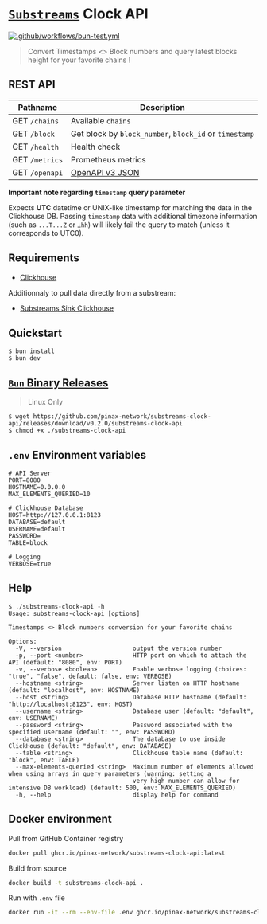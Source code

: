 # [`Substreams`](https://substreams.streamingfast.io/) Clock API

[![.github/workflows/bun-test.yml](https://github.com/pinax-network/substreams-clock-api/actions/workflows/bun-test.yml/badge.svg)](https://github.com/pinax-network/substreams-clock-api/actions/workflows/bun-test.yml)

> Convert Timestamps <> Block numbers and query latest blocks height for your favorite chains !

## REST API

| Pathname                                  | Description           |
|-------------------------------------------|-----------------------|
| GET `/chains`                             | Available `chains`
| GET `/block`                              | Get block by `block_number`, `block_id` or `timestamp`
| GET `/health`                             | Health check
| GET `/metrics`                            | Prometheus metrics
| GET `/openapi`                            | [OpenAPI v3 JSON](https://spec.openapis.org/oas/v3.0.0)

**Important note regarding `timestamp` query parameter**

Expects **UTC** datetime or UNIX-like timestamp for matching the data in the Clickhouse DB. Passing `timestamp` data with additional timezone information (such as `...T...Z` or `±hh`) will likely fail the query to match (unless it corresponds to UTC0).

## Requirements

- [Clickhouse](clickhouse.com/)

Additionnaly to pull data directly from a substream:
- [Substreams Sink Clickhouse](https://github.com/pinax-network/substreams-sink-clickhouse/)

## Quickstart

```console
$ bun install
$ bun dev
```

## [`Bun` Binary Releases](https://github.com/pinax-network/substreams-sink-websockets/releases)

> Linux Only

```console
$ wget https://github.com/pinax-network/substreams-clock-api/releases/download/v0.2.0/substreams-clock-api
$ chmod +x ./substreams-clock-api
```

## `.env` Environment variables

```env
# API Server
PORT=8080
HOSTNAME=0.0.0.0
MAX_ELEMENTS_QUERIED=10

# Clickhouse Database
HOST=http://127.0.0.1:8123
DATABASE=default
USERNAME=default
PASSWORD=
TABLE=block

# Logging
VERBOSE=true
```

## Help

```console
$ ./substreams-clock-api -h
Usage: substreams-clock-api [options]

Timestamps <> Block numbers conversion for your favorite chains

Options:
  -V, --version                    output the version number
  -p, --port <number>              HTTP port on which to attach the API (default: "8080", env: PORT)
  -v, --verbose <boolean>          Enable verbose logging (choices: "true", "false", default: false, env: VERBOSE)
  --hostname <string>              Server listen on HTTP hostname (default: "localhost", env: HOSTNAME)
  --host <string>                  Database HTTP hostname (default: "http://localhost:8123", env: HOST)
  --username <string>              Database user (default: "default", env: USERNAME)
  --password <string>              Password associated with the specified username (default: "", env: PASSWORD)
  --database <string>              The database to use inside ClickHouse (default: "default", env: DATABASE)
  --table <string>                 Clickhouse table name (default: "block", env: TABLE)
  --max-elements-queried <string>  Maximum number of elements allowed when using arrays in query parameters (warning: setting a
                                   very high number can allow for intensive DB workload) (default: 500, env: MAX_ELEMENTS_QUERIED)
  -h, --help                       display help for command
```

## Docker environment

Pull from GitHub Container registry
```bash
docker pull ghcr.io/pinax-network/substreams-clock-api:latest
```

Build from source
```bash
docker build -t substreams-clock-api .
```

Run with `.env` file
```bash
docker run -it --rm --env-file .env ghcr.io/pinax-network/substreams-clock-api
```
